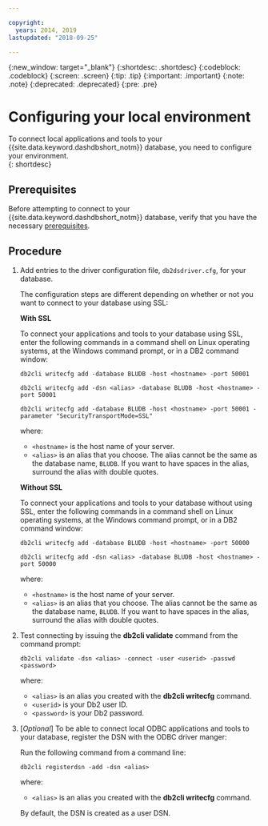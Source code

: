 ```yaml
---

copyright:
  years: 2014, 2019
lastupdated: "2018-09-25"

---
```


<!-- Attribute definitions --> 
{:new_window: target="_blank"}
{:shortdesc: .shortdesc}
{:codeblock: .codeblock}
{:screen: .screen}
{:tip: .tip}
{:important: .important}
{:note: .note}
{:deprecated: .deprecated}
{:pre: .pre}

# Configuring your local environment

To connect local applications and tools to your {{site.data.keyword.dashdbshort_notm}} database, you need to configure your environment.  
{: shortdesc}

## Prerequisites

Before attempting to connect to your {{site.data.keyword.dashdbshort_notm}} database, verify that you have the necessary [prerequisites](connecting.html#prereqs).

<!-- 1. Install the Db2 driver package for your operating system.

   - [Installing on Windows](install_win.html)
   - [Installing on Linux or PowerLinux](install_linux.html)
   - [Installing on Mac OS X](install_mac.html)
2. Decide whether or not you will be using Secure Sockets Layer (SSL) to connect to your database.
3. Collect database details and connect credentials, including the host name of your server, and your database user ID and password. -->

## Procedure

1. Add entries to the driver configuration file, `db2dsdriver.cfg`, for your database.

   The configuration steps are different depending on whether or not you want to connect to your database using SSL:

   **With SSL**

   To connect your applications and tools to your database using SSL, enter the following commands in a command shell on Linux operating systems, at the Windows command prompt, or in a DB2 command window: 

   `db2cli writecfg add -database BLUDB -host <hostname> -port 50001`

   `db2cli writecfg add -dsn <alias> -database BLUDB -host <hostname> -port 50001`

   `db2cli writecfg add -database BLUDB -host <hostname> -port 50001 -parameter "SecurityTransportMode=SSL"`

    where:

   - `<hostname>` is the host name of your server.
   - `<alias>` is an alias that you choose. The alias cannot be the same as the database name, `BLUDB`. If you want to have spaces in the alias, surround the alias with double quotes.

   **Without SSL**

   To connect your applications and tools to your database without using SSL, enter the following commands in a command shell on Linux operating systems, at the Windows command prompt, or in a DB2 command window: 

   `db2cli writecfg add -database BLUDB -host <hostname> -port 50000`

   `db2cli writecfg add -dsn <alias> -database BLUDB -host <hostname> -port 50000`

    where:

   - `<hostname>` is the host name of your server.
   - `<alias>` is an alias that you choose. The alias cannot be the same as the database name, `BLUDB`. If you want to have spaces in the alias, surround the alias with double quotes.

2. Test connecting by issuing the **db2cli validate** command from the command prompt:

   `db2cli validate -dsn <alias> -connect -user <userid> -passwd <password>`

   where: 
   
   - `<alias>` is an alias you created with the **db2cli writecfg** command.
   - `<userid>` is your Db2 user ID.
   - `<password>` is your Db2 password.

3. [*Optional*] To be able to connect local ODBC applications and tools to your database, register the DSN with the ODBC driver manger:
 
   Run the following command from a command line: 

   `db2cli registerdsn -add -dsn <alias>`

   where: 

   - `<alias>` is an alias you created with the **db2cli writecfg** command.

   By default, the DSN is created as a user DSN.

